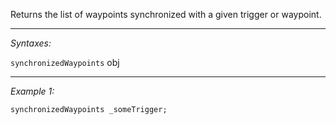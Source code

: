 Returns the list of waypoints synchronized with a given trigger or waypoint.


---
*Syntaxes:*

`synchronizedWaypoints` obj

---
*Example 1:*

```sqf
synchronizedWaypoints _someTrigger;
```